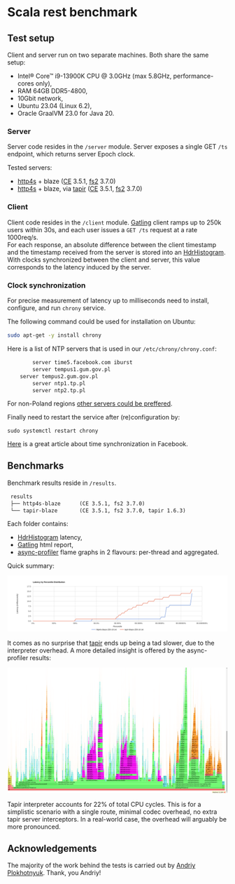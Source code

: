 # Scala rest benchmark

## Test setup

Client and server run on two separate machines. Both share the same setup: 
 - Intel® Core™ i9-13900K CPU @ 3.0GHz (max 5.8GHz, performance-cores only), 
 - RAM 64GB DDR5-4800,
 - 10Gbit network,
 - Ubuntu 23.04 (Linux 6.2), 
 - Oracle GraalVM 23.0 for Java 20.

### Server

Server code resides in the `/server` module. Server exposes a single  GET `/ts` endpoint, 
which returns server Epoch clock.    

Tested servers:
 - [http4s] + blaze ([CE] 3.5.1, [fs2] 3.7.0)
 - [http4s] + blaze, via [tapir] ([CE] 3.5.1, [fs2] 3.7.0) 
 
### Client 

Client code resides in the `/client` module. [Gatling] client ramps up to 250k users within 30s,
and each user issues a `GET /ts` request at a rate 1000req/s.  
For each response, an absolute difference between the client timestamp and the timestamp received from the server
is stored into an [HdrHistogram]. With clocks synchronized between the client and server, this value corresponds
to the latency induced by the server.
 

### Clock synchronization

For precise measurement of latency up to milliseconds need to install, configure, and run `chrony` service.

The following command could be used for installation on Ubuntu:
```sh
sudo apt-get -y install chrony
```

Here is a list of NTP servers that is used in our `/etc/chrony/chrony.conf`:
```
        server time5.facebook.com iburst
       	server tempus1.gum.gov.pl
	server tempus2.gum.gov.pl
        server ntp1.tp.pl
        server ntp2.tp.pl 
```

For non-Poland regions [other servers could be preffered](https://gist.github.com/mutin-sa/eea1c396b1e610a2da1e5550d94b0453).

Finally need to restart the service after (re)configuration by:
```
sudo systemctl restart chrony
```

[Here](https://engineering.fb.com/2020/03/18/production-engineering/ntp-service/) is a great article about time synchronization in Facebook.

## Benchmarks

Benchmark results reside in `/results`.
```
 results
 ├── http4s-blaze      (CE 3.5.1, fs2 3.7.0)
 └── tapir-blaze       (CE 3.5.1, fs2 3.7.0, tapir 1.6.3)
```

Each folder contains:
- [HdrHistogram] latency,
- [Gatling] html report,
- [async-profiler] flame graphs in 2 flavours: per-thread and aggregated.

Quick summary:

![tapir-blaze-hdr-histogram](results/tapir-blaze-hdr-histogram.png)

It comes as no surprise that [tapir] ends up being a tad slower, due to the interpreter overhead. 
A more detailed insight is offered by the async-profiler results:

![tapir-async-profiler](results/tapir-async-profiler.png)

Tapir interpreter accounts for 22% of total CPU cycles. This is for a simplistic scenario with a single route, 
minimal codec overhead, no extra tapir server interceptors. In a real-world case, the overhead will arguably be more pronounced. 

## Acknowledgements

The majority of the work behind the tests is carried out by [Andriy Plokhotnyuk](https://github.com/plokhotnyuk).
Thank, you Andriy!

[tapir]: https://github.com/softwaremill/tapir
[gatling]: https://github.com/gatling/gatling
[babl]: https://github.com/babl-ws/babl
[http4s]: https://github.com/http4s/http4s
[zio-http]: https://github.com/zio/zio-http
[zio]: https://github.com/zio/zio
[CE]: https://github.com/typelevel/cats-effect
[fs2]: https://github.com/typelevel/fs2
[HdrHistogram]: https://github.com/HdrHistogram/HdrHistogram
[async-profiler]: https://github.com/async-profiler/async-profiler
